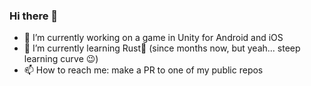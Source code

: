### Hi there 👋

- 🔭 I’m currently working on a game in Unity for Android and iOS
- 🌱 I’m currently learning Rust🦀 (since months now, but yeah... steep learning curve 😉)
- 📫 How to reach me: make a PR to one of my public repos 
